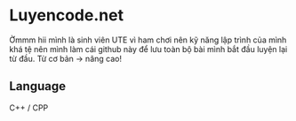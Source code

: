 # Luyencode.net

Ờmmm hii mình là sinh viên UTE vì ham chơi nên kỹ năng lập trình của mình khá tệ nên mình làm cái github này để lưu toàn bộ bài mình bắt đầu luyện lại từ đầu. Từ cơ bản -> nâng cao!

## Language

C++ / CPP
